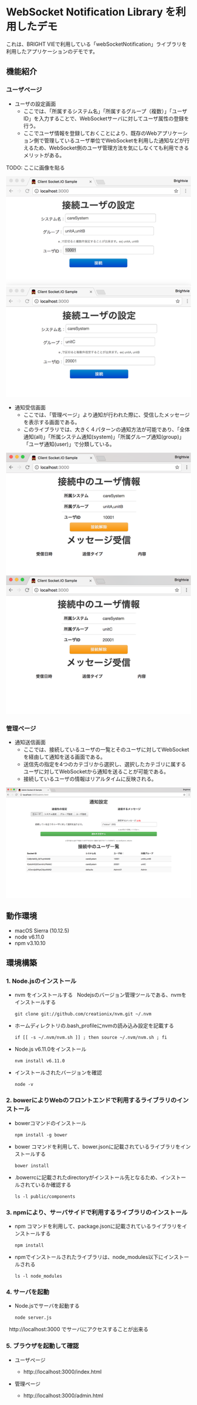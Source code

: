 
# WebSocket Notification Library を利用したデモ

これは、BRIGHT VIEで利用している「webSocketNotification」ライブラリを利用したアプリケーションのデモです。


## 機能紹介

### ユーザページ

* ユーザの設定画面
   * ここでは、「所属するシステム名」「所属するグループ（複数）」「ユーザID」を入力することで、WebSocketサーバに対してユーザ属性の登録を行う。
   * ここでユーザ情報を登録しておくことにより、既存のWebアプリケーション側で管理しているユーザ単位でWebSocketを利用した通知などが行えるため、WebSocket側のユーザ管理方法を気にしなくても利用できるメリットがある。

TODO: ここに画像を貼る

![ユーザの設定画面10001](images/ユーザの設定画面_10001.png "ユーザの設定画面10001")
![ユーザの設定画面20001](images/ユーザの設定画面_20001.png "ユーザの設定画面10002")


* 通知受信画面
   * ここでは、「管理ページ」より通知が行われた際に、受信したメッセージを表示する画面である。
   * このライブラリでは、大きく４パターンの通知方法が可能であり、「全体通知(all)」「所属システム通知(system)」「所属グループ通知(group)」「ユーザ通知(user)」で分類している。

![通知受信画面10001](images/通知受信画面_10001.png "通知受信画面10001")
![通知受信画面20001](images/通知受信画面_20001.png "通知受信画面10002")


### 管理ページ

* 通知送信画面
   * ここでは、接続しているユーザの一覧とそのユーザに対してWebSocketを経由して通知を送る画面である。
   * 送信先の指定を4つのカテゴリから選択し、選択したカテゴリに属するユーザに対してWebSocketから通知を送ることが可能である。
   * 接続しているユーザの情報はリアルタイムに反映される。

![通知送信画面](images/管理ページ_通知送信画面.png "管理ページ_通知送信画面")




## 動作環境

- macOS Sierra (10.12.5)
- node v6.11.0
- npm v3.10.10


## 環境構築

### 1. Node.jsのインストール

- nvm をインストールする
   Nodejsのバージョン管理ツールである、nvmをインストールする

   ```
   git clone git://github.com/creationix/nvm.git ~/.nvm
   ```

- ホームディレクトリの.bash_profileにnvmの読み込み設定を記載する

   ```
   if [[ -s ~/.nvm/nvm.sh ]] ; then source ~/.nvm/nvm.sh ; fi
   ```

- Node.js v6.11.0をインストール

   ```
   nvm install v6.11.0
   ```

- インストールされたバージョンを確認

   ```
   node -v
   ```

### 2. bowerによりWebのフロントエンドで利用するライブラリのインストール

- bowerコマンドのインストール

   ```
   npm install -g bower
   ```

- bower コマンドを利用して、bower.jsonに記載されているライブラリをインストールする

   ```
   bower install
   ```

- .bowerrcに記載されたdirectoryがインストール先となるため、インストールされているか確認する

   ```
   ls -l public/components
   ```

### 3. npmにより、サーバサイドで利用するライブラリのインストール

- npm コマンドを利用して、package.jsonに記載されているライブラリをインストールする

   ```
   npm install
   ```

- npmでインストールされたライブラリは、node_modules以下にインストールされる

   ```
   ls -l node_modules
   ```

### 4. サーバを起動

- Node.jsでサーバを起動する

   ```
   node server.js
   ```
   http://localhost:3000 でサーバにアクセスすることが出来る 


### 5. ブラウザを起動して確認

- ユーザページ
   - http://localhost:3000/index.html

- 管理ページ
   - http://localhost:3000/admin.html




